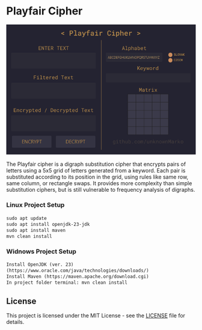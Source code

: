 # Playfair Cipher
![](https://github.com/unknownMarko/Playfair_Cipher/blob/main/screenshots/screenshot.png)

The Playfair cipher is a digraph substitution cipher that encrypts pairs of letters using a
5x5 grid of letters generated from a keyword. Each pair is substituted according to its
position in the grid, using rules like same row, same column, or rectangle swaps.
It provides more complexity than simple substitution ciphers, but is still vulnerable to
frequency analysis of digraphs.

### Linux Project Setup
    sudo apt update
    sudo apt install openjdk-23-jdk
    sudo apt install maven
    mvn clean install

### Widnows Project Setup
    Install OpenJDK (ver. 23) (https://www.oracle.com/java/technologies/downloads/)
    Install Maven (https://maven.apache.org/download.cgi)
    In project folder terminal: mvn clean install

## License

This project is licensed under the MIT License - see the [LICENSE](./LICENSE) file for details.